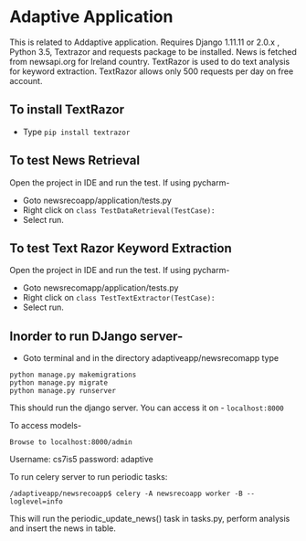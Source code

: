 Adaptive Application
==
This is related to Addaptive application. 
Requires Django 1.11.11 or 2.0.x , Python 3.5, Textrazor and requests package to be installed.
News is fetched from newsapi.org for Ireland country.
TextRazor is used to do text analysis for keyword extraction.
TextRazor allows only 500 requests per day on free account.

To install TextRazor
--
* Type `pip install textrazor`

To test News Retrieval
--
Open the project in IDE and run the test. If using pycharm-
* Goto newsrecoapp/application/tests.py
* Right click on `class TestDataRetrieval(TestCase):`
* Select run.

To test Text Razor Keyword Extraction
--
Open the project in IDE and run the test. If using pycharm-
* Goto newsrecomapp/application/tests.py
* Right click on `class TestTextExtractor(TestCase):`
* Select run.


Inorder to run DJango server- 
--
* Goto terminal and in the directory adaptiveapp/newsrecomapp type
```
python manage.py makemigrations
python manage.py migrate
python manage.py runserver
```

This should run the django server. You can access it on -
`localhost:8000`

To access models-
```
Browse to localhost:8000/admin
```

Username: cs7is5
password: adaptive

To run celery server to run periodic tasks:
```
/adaptiveapp/newsrecoapp$ celery -A newsrecoapp worker -B --loglevel=info
```
This will run the periodic_update_news() task in tasks.py, perform analysis and insert the news in table.

